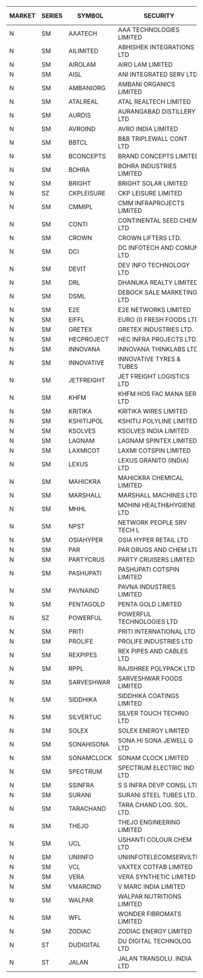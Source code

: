 


| MARKET | SERIES | SYMBOL | SECURITY | PREV CL PR | OPEN PRICE | HIGH PRICE | LOW PRICE | CLOSE PRICE | NET TRDVAL | NET TRDQTY | CORP IND | HI 52 WK | LO 52 WK |
| ----- | ----- | ----- | ----- | ----- | ----- | ----- | ----- | ----- | ----- | ----- | ----- | ----- | ----- |
| N | SM | AAATECH | AAA TECHNOLOGIES LIMITED | 44.50 | 44.50 | 47.00 | 44.50 | 45.00 | 4710000.00 | 102000 |  | 72.45 | 42.00 |
| N | SM | AILIMITED | ABHISHEK INTEGRATIONS LTD | 24.35 | 25.55 | 25.55 | 25.55 | 25.55 | 76650.00 | 3000 |  | 38.60 | 19.00 |
| N | SM | AIROLAM | AIRO LAM LIMITED | 54.10 | 58.50 | 58.50 | 50.05 | 55.00 | 2372700.00 | 45000 |  | 59.00 | 19.25 |
| N | SM | AISL | ANI INTEGRATED SERV LTD. | 44.50 | 41.20 | 43.80 | 41.15 | 43.80 | 151380.00 | 3600 |  | 55.40 | 18.10 |
| N | SM | AMBANIORG | AMBANI ORGANICS LIMITED | 56.50 | 54.15 | 59.30 | 54.15 | 59.30 | 812500.00 | 14000 |  | 114.85 | 42.35 |
| N | SM | ATALREAL | ATAL REALTECH LIMITED | 99.50 | 98.00 | 99.45 | 94.60 | 98.95 | 27857600.00 | 291200 |  | 105.25 | 30.95 |
| N | SM | AURDIS | AURANGABAD DISTILLERY LTD | 58.90 | 61.80 | 61.80 | 61.80 | 61.80 | 1606800.00 | 26000 |  | 61.80 | 25.80 |
| N | SM | AVROIND | AVRO INDIA LIMITED | 69.95 | 70.95 | 70.95 | 70.95 | 70.95 | 141900.00 | 2000 |  | 84.95 | 35.00 |
| N | SM | BBTCL | B&B TRIPLEWALL CONT LTD | 95.00 | 92.10 | 92.10 | 90.50 | 90.85 | 1366800.00 | 15000 |  | 99.30 | 27.20 |
| N | SM | BCONCEPTS | BRAND CONCEPTS LIMITED | 33.10 | 34.70 | 34.70 | 33.10 | 34.50 | 1831800.00 | 54000 |  | 34.70 | 14.55 |
| N | SM | BOHRA | BOHRA INDUSTRIES LIMITED | 3.50 | 3.35 | 3.35 | 3.35 | 3.35 | 13400.00 | 4000 |  | 7.25 | .95 |
| N | SM | BRIGHT | BRIGHT SOLAR LIMITED | 5.75 | 5.80 | 6.00 | 5.80 | 6.00 | 3994650.00 | 666000 |  | 15.55 | 4.60 |
| N | SZ | CKPLEISURE | CKP LEISURE LIMITED | 3.60 | 3.75 | 3.75 | 3.75 | 3.75 | 15000.00 | 4000 |  | 3.75 | 2.25 |
| N | SM | CMMIPL | CMM INFRAPROJECTS LIMITED | 17.30 | 16.60 | 16.60 | 16.55 | 16.55 | 99450.00 | 6000 |  | 21.05 | 2.25 |
| N | SM | CONTI | CONTINENTAL SEED CHEM LTD | 6.10 | 6.10 | 6.10 | 5.80 | 5.95 | 79325.40 | 13332 |  | 14.60 | 5.20 |
| N | SM | CROWN | CROWN LIFTERS LTD. | 85.00 | 86.00 | 86.00 | 86.00 | 86.00 | 172000.00 | 2000 |  | 100.00 | 38.00 |
| N | SM | DCI | DC INFOTECH AND COMUN LTD | 64.35 | 64.50 | 66.50 | 64.50 | 66.50 | 1968000.00 | 30000 |  | 67.55 | 40.00 |
| N | SM | DEVIT | DEV INFO TECHNOLOGY LTD | 104.95 | 106.40 | 106.40 | 100.20 | 100.20 | 309900.00 | 3000 |  | 139.55 | 85.00 |
| N | SM | DRL | DHANUKA REALTY LIMITED | 9.00 | 9.45 | 9.45 | 9.45 | 9.45 | 56700.00 | 6000 |  | 9.45 | 7.50 |
| N | SM | DSML | DEBOCK SALE MARKETING LTD | 24.85 | 25.95 | 26.05 | 24.50 | 25.70 | 5625300.00 | 222000 |  | 26.05 | 5.75 |
| N | SM | E2E | E2E NETWORKS LIMITED | 49.50 | 49.05 | 49.05 | 49.00 | 49.00 | 294200.00 | 6000 |  | 61.30 | 25.00 |
| N | SM | EIFFL | EURO (I) FRESH FOODS LTD | 82.00 | 85.00 | 85.20 | 85.00 | 85.20 | 1565600.00 | 18400 |  | 129.40 | 64.80 |
| N | SM | GRETEX | GRETEX INDUSTRIES LTD. | 9.30 | 9.75 | 9.75 | 9.75 | 9.75 | 468000.00 | 48000 |  | 10.80 | 5.70 |
| N | SM | HECPROJECT | HEC INFRA PROJECTS LTD. | 101.40 | 106.45 | 106.45 | 101.00 | 101.00 | 632160.00 | 6000 |  | 112.35 | 96.40 |
| N | SM | INNOVANA | INNOVANA THINKLABS LTD. | 148.50 | 141.50 | 141.50 | 141.50 | 141.50 | 1132000.00 | 8000 |  | 210.95 | 70.25 |
| N | SM | INNOVATIVE | INNOVATIVE TYRES & TUBES | 12.45 | 11.85 | 12.90 | 11.85 | 11.85 | 324750.00 | 27000 |  | 20.45 | 5.65 |
| N | SM | JETFREIGHT | JET FREIGHT LOGISTICS LTD | 32.55 | 34.15 | 34.15 | 31.65 | 34.15 | 672800.00 | 20000 |  | 35.40 | 13.00 |
| N | SM | KHFM | KHFM HOS FAC MANA SER LTD | 36.70 | 38.70 | 38.70 | 38.70 | 38.70 | 116100.00 | 3000 |  | 42.50 | 25.00 |
| N | SM | KRITIKA | KRITIKA WIRES LIMITED | 33.60 | 33.70 | 33.70 | 33.70 | 33.70 | 943600.00 | 28000 |  | 38.50 | 31.00 |
| N | SM | KSHITIJPOL | KSHITIJ POLYLINE LIMITED | 34.75 | 35.25 | 35.25 | 33.00 | 33.00 | 636209.10 | 18664 |  | 42.65 | 19.85 |
| N | SM | KSOLVES | KSOLVES INDIA LIMITED | 611.30 | 320.00 | 320.90 | 295.55 | 314.70 | 37982880.00 | 124000 | XB | 1718.20 | 192.85 |
| N | SM | LAGNAM | LAGNAM SPINTEX LIMITED | 38.25 | 38.05 | 38.90 | 38.00 | 38.25 | 687750.00 | 18000 |  | 49.25 | 6.60 |
| N | SM | LAXMICOT | LAXMI COTSPIN LIMITED | 22.00 | 23.10 | 23.10 | 23.10 | 23.10 | 138600.00 | 6000 |  | 36.55 | 7.50 |
| N | SM | LEXUS | LEXUS GRANITO (INDIA) LTD | 10.50 | 10.50 | 11.00 | 10.50 | 11.00 | 43050.00 | 4000 |  | 22.50 | 7.20 |
| N | SM | MAHICKRA | MAHICKRA CHEMICAL LIMITED | 76.25 | 80.00 | 80.00 | 80.00 | 80.00 | 120000.00 | 1500 |  | 95.00 | 70.05 |
| N | SM | MARSHALL | MARSHALL MACHINES LTD | 33.20 | 34.00 | 34.00 | 34.00 | 34.00 | 102000.00 | 3000 |  | 43.15 | 6.70 |
| N | SM | MHHL | MOHINI HEALTH&HYGIENE LTD | 20.80 | 22.40 | 22.40 | 22.40 | 22.40 | 201600.00 | 9000 |  | 39.50 | 15.35 |
| N | SM | NPST | NETWORK PEOPLE SRV TECH L | 71.50 | 73.00 | 73.00 | 73.00 | 73.00 | 350400.00 | 4800 |  | 74.50 | 67.00 |
| N | SM | OSIAHYPER | OSIA HYPER RETAIL LTD | 204.75 | 213.80 | 225.05 | 210.00 | 220.00 | 3178480.00 | 14400 |  | 238.00 | 117.00 |
| N | SM | PAR | PAR DRUGS AND CHEM LTD | 104.00 | 107.00 | 107.00 | 107.00 | 107.00 | 214000.00 | 2000 |  | 139.05 | 47.15 |
| N | SM | PARTYCRUS | PARTY CRUISERS LIMITED | 17.25 | 17.90 | 18.10 | 17.90 | 18.10 | 72000.00 | 4000 |  | 39.90 | 16.50 |
| N | SM | PASHUPATI | PASHUPATI COTSPIN LIMITED | 80.00 | 80.00 | 80.00 | 80.00 | 80.00 | 128000.00 | 1600 |  | 99.00 | 49.80 |
| N | SM | PAVNAIND | PAVNA INDUSTRIES LIMITED | 180.00 | 180.00 | 180.00 | 180.00 | 180.00 | 144000.00 | 800 |  | 215.00 | 165.05 |
| N | SM | PENTAGOLD | PENTA GOLD LIMITED | 65.00 | 62.00 | 67.75 | 62.00 | 65.00 | 967350.00 | 15000 |  | 115.00 | 15.60 |
| N | SZ | POWERFUL | POWERFUL TECHNOLOGIES LTD | 2.70 | 2.60 | 2.60 | 2.60 | 2.60 | 5200.00 | 2000 |  | 7.55 | 1.90 |
| N | SM | PRITI | PRITI INTERNATIONAL LTD | 218.00 | 225.00 | 225.00 | 210.00 | 213.55 | 4873040.00 | 22400 |  | 225.00 | 66.80 |
| N | SM | PROLIFE | PROLIFE INDUSTRIES LTD | 95.55 | 90.80 | 90.80 | 90.80 | 90.80 | 817200.00 | 9000 |  | 117.00 | 33.25 |
| N | SM | REXPIPES | REX PIPES AND CABLES LTD | 26.15 | 27.00 | 31.35 | 26.60 | 29.10 | 11711000.00 | 404000 |  | 31.35 | 26.00 |
| N | SM | RPPL | RAJSHREE POLYPACK LTD | 163.15 | 168.45 | 168.45 | 163.00 | 163.25 | 1653750.00 | 10000 |  | 200.00 | 70.50 |
| N | SM | SARVESHWAR | SARVESHWAR FOODS LIMITED | 21.10 | 21.10 | 21.50 | 20.10 | 21.10 | 669040.00 | 32000 |  | 37.85 | 9.60 |
| N | SM | SIDDHIKA | SIDDHIKA COATINGS LIMITED | 62.50 | 59.50 | 61.25 | 59.50 | 61.25 | 241500.00 | 4000 |  | 81.50 | 45.00 |
| N | SM | SILVERTUC | SILVER TOUCH TECHNO LTD | 156.95 | 156.95 | 182.40 | 156.95 | 180.95 | 6199300.00 | 35000 |  | 182.40 | 72.00 |
| N | SM | SOLEX | SOLEX ENERGY LIMITED | 48.00 | 48.00 | 48.00 | 48.00 | 48.00 | 96000.00 | 2000 |  | 68.45 | 22.40 |
| N | SM | SONAHISONA | SONA HI SONA JEWELL G LTD | 11.70 | 12.00 | 12.50 | 12.00 | 12.50 | 245000.00 | 20000 |  | 13.00 | 9.20 |
| N | SM | SONAMCLOCK | SONAM CLOCK LIMITED | 63.45 | 66.00 | 66.00 | 63.90 | 63.95 | 581550.00 | 9000 |  | 66.00 | 39.00 |
| N | SM | SPECTRUM | SPECTRUM ELECTRIC IND LTD | 53.50 | 57.00 | 57.00 | 57.00 | 57.00 | 114000.00 | 2000 |  | 68.00 | 45.60 |
| N | SM | SSINFRA | S S INFRA DEVP CONSL LTD | 9.75 | 9.30 | 9.30 | 9.30 | 9.30 | 27900.00 | 3000 |  | 10.20 | 5.65 |
| N | SM | SURANI | SURANI STEEL TUBES LTD. | 39.90 | 41.85 | 41.85 | 41.00 | 41.85 | 333000.00 | 8000 |  | 46.00 | 17.35 |
| N | SM | TARACHAND | TARA CHAND LOG. SOL. LTD. | 37.95 | 36.15 | 37.50 | 36.10 | 37.50 | 219500.00 | 6000 |  | 52.35 | 26.00 |
| N | SM | THEJO | THEJO ENGINEERING LIMITED | 2798.00 | 2798.10 | 2798.10 | 2651.05 | 2690.80 | 1357610.00 | 500 |  | 2999.95 | 895.05 |
| N | SM | UCL | USHANTI COLOUR CHEM LTD | 42.90 | 44.90 | 44.95 | 44.80 | 44.80 | 269300.00 | 6000 |  | 56.00 | 24.00 |
| N | SM | UNIINFO | UNIINFOTELECOMSERVILTD | 25.50 | 24.25 | 24.90 | 24.25 | 24.65 | 196500.00 | 8000 |  | 27.45 | 7.85 |
| N | SM | VCL | VAXTEX COTFAB LIMITED | 60.00 | 60.50 | 60.50 | 60.50 | 60.50 | 181500.00 | 3000 |  | 61.70 | 17.00 |
| N | SM | VERA | VERA SYNTHETIC LIMITED | 29.15 | 30.00 | 30.00 | 30.00 | 30.00 | 45000.00 | 1500 |  | 59.30 | 29.15 |
| N | SM | VMARCIND | V MARC INDIA LIMITED | 32.70 | 33.00 | 33.00 | 32.50 | 32.60 | 2052000.00 | 63000 |  | 45.00 | 25.35 |
| N | SM | WALPAR | WALPAR NUTRITIONS LIMITED | 33.00 | 31.55 | 32.15 | 31.55 | 32.10 | 383100.00 | 12000 |  | 51.50 | 31.55 |
| N | SM | WFL | WONDER FIBROMATS LIMITED | 106.00 | 111.30 | 111.30 | 111.30 | 111.30 | 178080.00 | 1600 |  | 126.00 | 42.70 |
| N | SM | ZODIAC | ZODIAC ENERGY LIMITED | 23.70 | 24.45 | 24.45 | 24.45 | 24.45 | 97800.00 | 4000 |  | 25.05 | 11.50 |
| N | ST | DUDIGITAL | DU DIGITAL TECHNOLOG LTD | 84.30 | 88.50 | 88.50 | 88.50 | 88.50 | 177000.00 | 2000 |  | 88.50 | 57.00 |
| N | ST | JALAN | JALAN TRANSOLU. INDIA LTD | 17.15 | 18.00 | 18.00 | 16.30 | 16.30 | 5573700.00 | 315000 |  | 50.00 | 13.05 |




